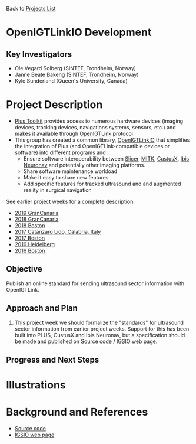 Back to [Projects List](../../README.md#ProjectsList)

# OpenIGTLinkIO Development

## Key Investigators

- Ole Vegard Solberg (SINTEF, Trondheim, Norway)
- Janne Beate Bakeng (SINTEF, Trondheim, Norway)
- Kyle Sunderland (Queen's University, Canada)

# Project Description

* [Plus Toolkit](http://www.plustoolkit.org) provides access to numerous hardware devices (imaging devices, tracking devices, navigations systems, sensors, etc.) and makes it available through [OpenIGTLink](http://www.openigtlink.org) protocol
* This group has created a common library, [OpenIGTLinkIO](http://igsio.github.io) that simplifies the integration of Plus (and OpenIGTLink-compatible devices or software) into different programs and :
  * Ensure software interoperability between [Slicer](https://www.slicer.org/), [MITK](http://mitk.org/), [CustusX](https://www.custusx.org/), [Ibis Neuronav](http://ibisneuronav.org/) and potentially other imaging platforms.
  * Share software maintenance workload
  * Make it easy to share new features
  * Add specific features for tracked ultrasound and and augmented reality in surgical navigation

See earlier project weeks for a complete description:

- [2019 GranCanaria](https://projectweek.na-mic.org/PW30_2019_GranCanaria/Projects/OpenIGTLinkIODevelopment/)
- [2018 GranCanaria](https://projectweek.na-mic.org/PW28_2018_GranCanaria/Projects/OpenIGTLinkIODevelopment/)
- [2018 Boston](https://projectweek.na-mic.org/PW27_2018_Boston/Projects/OpenIGTLinkIODevelopment/)
- [2017 Catanzaro Lido, Calabria, Italy](https://www.na-mic.org/wiki/Project_Week_25/Tracked-Ultrasound-Standardization-IV)
- [2017 Boston](https://www.na-mic.org/wiki/2017_Winter_Project_Week/Tracked_Ultrasound_Standardization)
- [2016 Heidelberg](https://na-mic.org/wiki/2016_Summer_Project_Week/Tracked_Ultrasound_Standardization)
- [2016 Boston](https://na-mic.org/wiki/2016_Winter_Project_Week/Projects/TrackedUltrasoundStandardization)

## Objective

<!-- Describe here WHAT you would like to achieve (what you will have as end result). -->

Publish an online standard for sending ultrasound sector information with OpenIGTLink.

## Approach and Plan

<!-- Describe here HOW you would like to achieve the objectives stated above. -->

1. This project week we should formalize the "standards" for ultrasound sector information from earlier project weeks. Support for this has been built into PLUS, CustusX and Ibis Neuronav, but a specification should be made and published on [Source code](https://github.com/IGSIO/OpenIGTLinkIO) / [IGSIO web page](http://igsio.github.io/).

## Progress and Next Steps

<!-- Update this section as you make progress, describing of what you have ACTUALLY DONE. If there are specific steps that you could not complete then you can describe them here, too. -->


# Illustrations

<!-- Add pictures and links to videos that demonstrate what has been accomplished.
![Description of picture](Example2.jpg)
![Some more images](Example2.jpg)
-->

# Background and References

<!-- If you developed any software, include link to the source code repository. If possible, also add links to sample data, and to any relevant publications. -->

- [Source code](https://github.com/IGSIO/OpenIGTLinkIO)
- [IGSIO web page](http://igsio.github.io/)
